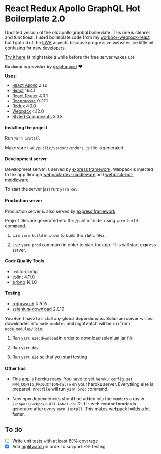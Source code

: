 # React Redux Apollo GraphQL Hot Boilerplate 2.0

Updated version of the old apollo graphql boilerplate. This one is cleaner and functional. I used boilerplate code from my [workbox-webpack-react](https://github.com/developer239/workbox-webpack-react) but I got rid of the [PWA](https://developers.google.com/web/progressive-web-apps/) aspects because progressive websites are little bit confusing for new developers.

[Try it here](https://react-redux-apollo-graphql.herokuapp.com/) (it might take a while before the free server wakes up)

Backend is provided by [graphq.cool](https://www.graph.cool/) :heart:

__Uses:__

 * [React Apollo](https://github.com/apollographql/react-apollo) 2.1.6
 * [React](https://github.com/facebook/react) 16.4.1
 * [React Router](https://github.com/ReactTraining/react-router) 4.3.1
 * [Recompose](https://github.com/acdlite/recompose) 0.27.1
 * [Redux](https://github.com/reactjs/redux) 4.0.0
 * [Webpack](https://github.com/webpack/webpack) 4.12.0
 * [Styled Components](https://github.com/styled-components/styled-components) 3.3.3

#### Installing the project
 
 Run
 ```yarn install```
 
 Make sure that `/public/vendor/vendors.js` file is generated.
 
 #### Development server
 
 Development server is served by [express framework](https://github.com/expressjs/express). Webpack is injected to the app through [webpack-dev-middleware](https://github.com/webpack/webpack-dev-middleware) and [webpack-hot-middleware](https://github.com/glenjamin/webpack-hot-middleware).
 
 To start the server just run: `yarn dev`
 
 #### Production server
  
 Production server is also served by [express framework](https://github.com/expressjs/express).
  
 Project files are generated into the `/public` folder using `yarn build` command.
 
 1) Use `yarn build` in order to build the static files.
 
 2) Use `yarn prod` command in order to start the app. This will start express server.
 
 #### Code Quality Tools
 
 * .editorconfig
 * [eslint](https://github.com/eslint/eslint) 4.11.0
 * [airbnb](https://www.npmjs.com/package/eslint-config-airbnb) 16.1.0
 
 #### Testing
 
 * [nightwatch](https://github.com/nightwatchjs/nightwatch) 0.9.16
 * [selenium-download](https://github.com/groupon/selenium-download) 2.0.10

  You don't have to install any global dependencies. Selenium server will be downloaded into `node_modules` and nightwatch will be run from `node_modules/.bin`.

  1) Run `yarn e2e:download` in order to download selenium jar file
  
  2) Run `yarn dev`
  
  3) Run `yarn e2e` so that you start testing

#### Other tips

* This app is heroku ready. You have to set `heroku config:set NPM_CONFIG_PRODUCTION=false` on your heroku server. Everything else is prepared. `Procfile` will run `yarn prod` command.

* New npm dependencies should be added into the `vendors` array in `/webpack/webpack.dll.babel.js`. Dll file with vendor libraries is generated after every `yarn install`. This makes webpack builds a lot faster.

## To do

- [ ] Write unit tests with at least 80% coverage
- [x] Add [nightwatch](https://github.com/nightwatchjs/nightwatch) in order to support E2E testing
